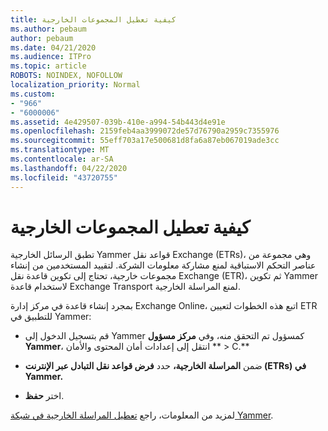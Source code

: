 ```yaml
---
title: كيفية تعطيل المجموعات الخارجية
ms.author: pebaum
author: pebaum
ms.date: 04/21/2020
ms.audience: ITPro
ms.topic: article
ROBOTS: NOINDEX, NOFOLLOW
localization_priority: Normal
ms.custom:
- "966"
- "6000006"
ms.assetid: 4e429507-039b-410e-a994-54b443d4e91e
ms.openlocfilehash: 2159feb4aa3999072de57d76790a2959c7355976
ms.sourcegitcommit: 55eff703a17e500681d8fa6a87eb067019ade3cc
ms.translationtype: MT
ms.contentlocale: ar-SA
ms.lasthandoff: 04/22/2020
ms.locfileid: "43720755"
---
```

# <a name="how-to-disable-external-groups"></a>كيفية تعطيل المجموعات الخارجية

تطبق الرسائل الخارجية Yammer قواعد نقل Exchange (ETRs)، وهي مجموعة من عناصر التحكم الاستباقية لمنع مشاركة معلومات الشركة. لتقييد المستخدمين من إنشاء مجموعات خارجية، تحتاج إلى تكوين قاعدة نقل Exchange (ETR)، ثم تكوين Yammer لاستخدام قاعدة Exchange Transport لمنع المراسلة الخارجية.
  
بمجرد إنشاء قاعدة في مركز إدارة Exchange Online، اتبع هذه الخطوات لتعيين ETR للتطبيق في Yammer:
  
- قم بتسجيل الدخول إلى Yammer كمسؤول تم التحقق منه، وفي **مركز مسؤول Yammer**، انتقل إلى إعدادات أمان المحتوى والأمان ** \> C.**

- ضمن **المراسلة الخارجية،** حدد **فرض قواعد نقل التبادل عبر الإنترنت (ETRs) في Yammer.**

- اختر **حفظ**.

لمزيد من المعلومات، راجع [تعطيل المراسلة الخارجية في شبكة Yammer](https://docs.microsoft.com/yammer/work-with-external-users/disable-external-messaging).
  